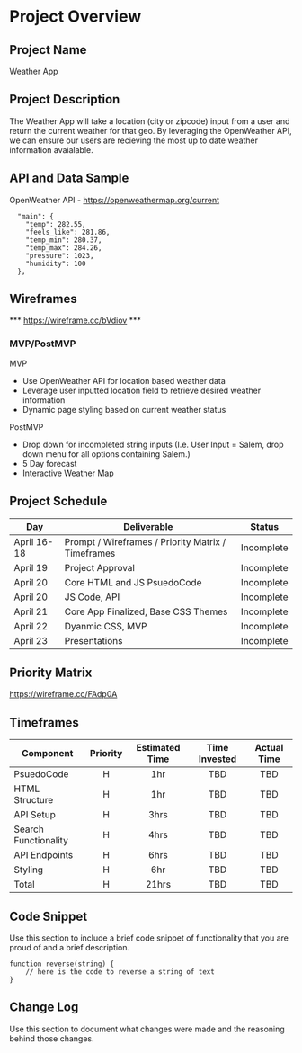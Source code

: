 # Project Overview

## Project Name

Weather App

## Project Description

The Weather App will take a location (city or zipcode) input from a user and return the current weather for that geo.  By leveraging the OpenWeather API, we can ensure our users are recieving the most up to date weather information avaialable. 

## API and Data Sample

OpenWeather API - https://openweathermap.org/current
```
  "main": {
    "temp": 282.55,
    "feels_like": 281.86,
    "temp_min": 280.37,
    "temp_max": 284.26,
    "pressure": 1023,
    "humidity": 100
  },
  ```

## Wireframes

*** https://wireframe.cc/bVdiov ***

### MVP/PostMVP

MVP
- Use OpenWeather API for location based weather data
- Leverage user inputted location field to retrieve desired weather information
- Dynamic page styling based on current weather status

PostMVP
- Drop down for incompleted string inputs (I.e. User Input = Salem, drop down menu for all options containing Salem.)
- 5 Day forecast
- Interactive Weather Map

## Project Schedule

|  Day | Deliverable | Status
|---|---| ---|
|April 16-18| Prompt / Wireframes / Priority Matrix / Timeframes | Incomplete
|April 19| Project Approval | Incomplete
|April 20| Core HTML and JS PsuedoCode | Incomplete
|April 20| JS Code, API | Incomplete
|April 21| Core App Finalized, Base CSS Themes  | Incomplete
|April 22| Dyanmic CSS, MVP | Incomplete
|April 23| Presentations | Incomplete

## Priority Matrix

https://wireframe.cc/FAdp0A

## Timeframes

| Component | Priority | Estimated Time | Time Invested | Actual Time |
| --- | :---: |  :---: | :---: | :---: |
| PsuedoCode | H | 1hr| TBD | TBD |
| HTML Structure | H | 1hr| TBD | TBD |
| API Setup | H | 3hrs | TBD | TBD |
| Search Functionality | H | 4hrs| TBD | TBD |
| API Endpoints | H | 6hrs| TBD | TBD |
| Styling | H | 6hr| TBD | TBD |
| Total | H | 21hrs| TBD | TBD |

## Code Snippet

Use this section to include a brief code snippet of functionality that you are proud of and a brief description.  

```
function reverse(string) {
	// here is the code to reverse a string of text
}
```

## Change Log
 Use this section to document what changes were made and the reasoning behind those changes.  
